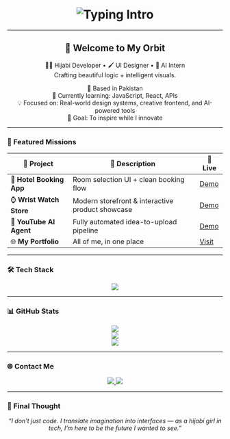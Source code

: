 

<h1 align="center"><img src="https://readme-typing-svg.demolab.com?font=Orbitron&size=30&duration=3000&pause=800&center=true&vCenter=true&color=00F7FF&width=700&lines=Hey,+I'm+Bisma+Riaz.;Creative+Technologist+in+Progress.;Designing+the+Future,+One+Pixel+at+a+Time." alt="Typing Intro" /></h1>



---

<h2 align="center">🌌 Welcome to My Orbit</h2>

<div align="center">

🧕🏽 Hijabi Developer • 🖌️ UI Designer • 🤖 AI Intern  
Crafting beautiful logic + intelligent visuals.  

📍 Based in Pakistan  
🌱 Currently learning: JavaScript, React, APIs  
💡 Focused on: Real-world design systems, creative frontend, and AI-powered tools  
🎯 Goal: To inspire while I innovate

</div>

---

### 🚀 Featured Missions

| 🚀 Project | 💬 Description | 🔗 Live |
|-----------|----------------|--------|
| 🏨 **Hotel Booking App** | Room selection UI + clean booking flow | [Demo](#) |
| ⌚ **Wrist Watch Store** | Modern storefront & interactive product showcase | [Demo](#) |
| 🤖 **YouTube AI Agent** | Fully automated idea-to-upload pipeline | [Demo](#) |
| 🌐 **My Portfolio** | All of me, in one place | [Visit](https://bismaportfolio.netlify.app) |

---

### 🛠️ Tech Stack

<p align="center">
  <img src="https://skillicons.dev/icons?i=html,css,js,react,python,figma,vscode,github" />
</p>

---

### 📊 GitHub Stats

<p align="center">
  <img src="https://github-readme-stats.vercel.app/api?username=bisma-codes&show_icons=true&theme=midnight-purple&hide_border=true" />
  <br/>
  <img src="https://github-readme-streak-stats.herokuapp.com/?user=bisma-codes&theme=midnight-purple&hide_border=true" />
  <br/>
  <img src="https://github-readme-stats.vercel.app/api/top-langs/?username=bisma-codes&layout=compact&theme=midnight-purple&hide_border=true" />
</p>

---

### 🌐 Contact Me

<p align="center">
  <a href="mailto:bismamohdriaz@gmail.com">
    <img src="https://img.shields.io/badge/Gmail-D14836?style=for-the-badge&logo=gmail&logoColor=white"/>
  </a>
  <a href="https://bismaportfolio.netlify.app">
    <img src="https://img.shields.io/badge/Portfolio-0A0A0A?style=for-the-badge&logo=vercel&logoColor=white"/>
  </a>
</p>

---

### 💭 Final Thought

<p align="center">
  <em>“I don’t just code. I translate imagination into interfaces — as a hijabi girl in tech, I’m here to be the future I wanted to see.”</em>
  <br/><br/>
  
</p>

